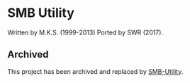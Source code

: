 # SMB Utility
Written by M.K.S. (1999-2013)
Ported by SWR (2017).

## Archived
This project has been archived and replaced by [SMB-Utility](https://github.com/bonimy/SMB-Utility).
